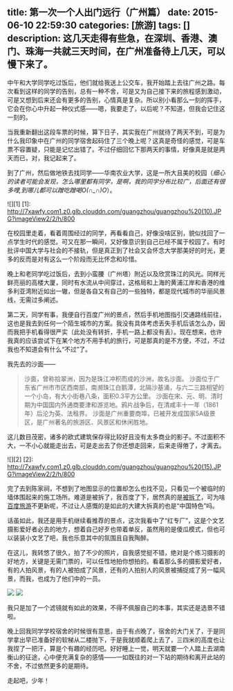 title: 第一次一个人出门远行（广州篇）
date: 2015-06-10 22:59:30
categories: [旅游]
tags: []
description: 这几天走得有些急，在深圳、香港、澳门、珠海一共就三天时间，在广州准备待上几天，可以慢下来了。
---
中午和大学同学吃过饭后，他们就给我送上公交车，我开始踏上去往广州之路。每次看到这样的同学的告别，总有一种不舍，可是又为自己接下来的旅程感到激动，可是又想到后来还会有更多的告别，心情真是复杂。所以别小看那么一刻的挥手，它会在你心中升起一种仪式感——嗯，我要走了，以后呢？不知道，但我会记住这一刻的。

当我重新翻出这段车票的时候，算下日子，其实我在广州就待了两天不到，可是为什么我印象中在广州的同学宿舍起码住了三个晚上呢？这真是奇怪的感觉，可是车票不容置疑，只能是记忆出错了。不过仔细回忆下那两天的事情，好像真是就是两天而已，对，我记起来了。<!--more-->

到了广州，然后做地铁去找同学——华南农业大学，这是一所大且美的校园（*细心的读者可能会发现，怎么哪里都有同学，是啊，我的同学分布比较广，后面还有很多哩,到哪儿都可以蹭吃蹭喝O(∩_∩)O*）。

![][1]
[1]: http://7xawfy.com1.z0.glb.clouddn.com/guangzhou/guangzhou%20(10).JPG?imageView2/2/h/800

在校园里走着，看着周围经过的同学，再看看自己，好像没啥区别，貌似找回了一点学生时代的感觉。可又在那一瞬间，又好像意识到自己已经不属于校园了。有时批评中国大学与社会的不接轨，但是真正到了社会又会怀念大学那美好的时光，更多的反而是对有这么一个阶段而无比怀念和珍惜。

晚上和老同学吃过饭后，去到小蛮腰（广州塔）附近以及欣赏珠江的风光。同样光鲜亮丽的高楼大厦，同时有水流从中间穿过，这格局和上海的黄浦江岸和香港的维多利亚湾附近如出一辙，但是各自又有自己的一些独特，都是现代城市的华丽风景线，无需过多阐述。

第二天，同学有事，我便自行百度广州的景点，然后手机地图指引交通路线前往，这也是我去到任何一个陌生城市的方案。我没有具体考虑丢失手机后该怎么办，因而我把手机看得很严实（此处没有转折，手机一路上都没有丢）。现在想来，也许我真的应该尝试下在某个地方不用手机的旅行，可是那真的是不方便，不过，不过我也不知道会有什么“不过”了。

我先去的沙面——
> 沙面，曾称拾翠洲，因为是珠江冲积而成的沙洲，故名沙面。 沙面位于广东省广州市市区西南部，南濒珠江白鹅潭，北隔沙基涌，与六二三路相望的一个小岛，有大小街巷八条，面积0.3平方公里。 沙面在宋、元、明、清时期为中国国内外通商要津和游览地。鸦片战争后，在清咸丰十一年（1861年）后沦为英、法租界。 沙面是广州重要商埠，已被开发成国家5A级景区，是广州著名的旅游区、风景区和休闲胜地。

这儿数目茂密，诸多的欧式建筑保存得比较好且没有太多商业的影子。不过面积不大，一不小心就能走出去，可是走出去了你还想走回来，后来走得倦了，才离去。

![][2]
[2]: http://7xawfy.com1.z0.glb.clouddn.com/guangzhou/guangzhou%20(15).JPG?imageView2/2/h/800

完了去到陈家祠，不想到了地图显示的位置却怎么也找不见，只看见一个被临时的墙体围起来的施工场所。难道是被拆了，我百度了下，居然真的是[被拆了](http://news.sohu.com/20141121/n406232275.shtml)，可为啥[百度旅游](http://lvyou.baidu.com/guangzhou/jingdian/)不更新呢，不过让人感慨的是如此的大建大拆真的也是“中国特色”吗。

话虽如此，我还是用手机继续看推荐的景点，这次我看中了“红专厂”，这是个文艺摄影爱好者必去的地方，想着自己好歹也带着单反，虽然用的是傻瓜模式，但也可以装装小文艺了吧，我也乐意其中的氛围且自我陶醉。

在这儿，我转悠了很久，拍了不少的照片，自我感觉挺不错，绝对是个练习摄影的好地方，关键是无需门票的，可以任性地拍你想拍的。看着那么多的摄影爱好者，有的人拍风景，有的人被拍成了风景，还有的人拍别人的风景被捕捉成了另一幅风景，而我，也成为了他们中的一员。

![](http://7xawfy.com1.z0.glb.clouddn.com/hzc_1.jpg)
![](http://7xawfy.com1.z0.glb.clouddn.com/hzc_2.jpg)

我只是加了一个滤镜就有如此的效果，不得不佩服自己的本事，其实还是选景不错啦。

晚上回我同学学校宿舍的时候很有意思，由于有点晚了，宿舍的大门关了，于是同学拿出早已准备好的软梯从二楼抛下，于是我就顺着爬上去了，三四米的高度也让我捏了一把汗，算是个有趣的经历吧。好好睡上一觉，明天就要一个人踏上去湖南衡山的征途，心中便充满复杂的感情——一如既往的对一下站的期待和离开此站的不舍，不过依然更多的是期待。

走起吧，少年！










